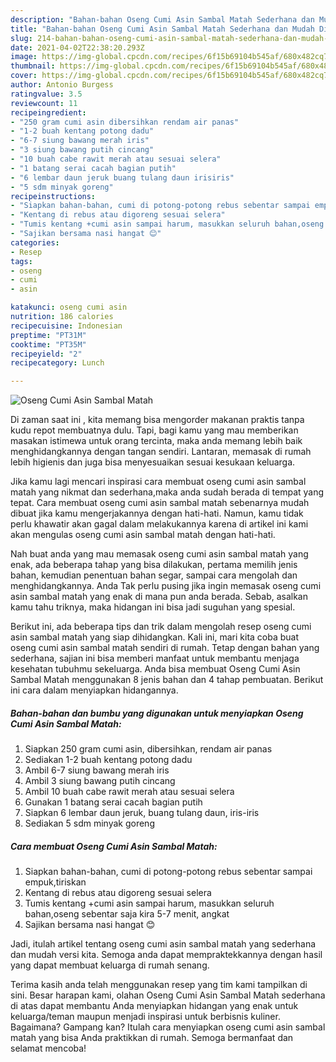 ```yaml
---
description: "Bahan-bahan Oseng Cumi Asin Sambal Matah Sederhana dan Mudah Dibuat"
title: "Bahan-bahan Oseng Cumi Asin Sambal Matah Sederhana dan Mudah Dibuat"
slug: 214-bahan-bahan-oseng-cumi-asin-sambal-matah-sederhana-dan-mudah-dibuat
date: 2021-04-02T22:38:20.293Z
image: https://img-global.cpcdn.com/recipes/6f15b69104b545af/680x482cq70/oseng-cumi-asin-sambal-matah-foto-resep-utama.jpg
thumbnail: https://img-global.cpcdn.com/recipes/6f15b69104b545af/680x482cq70/oseng-cumi-asin-sambal-matah-foto-resep-utama.jpg
cover: https://img-global.cpcdn.com/recipes/6f15b69104b545af/680x482cq70/oseng-cumi-asin-sambal-matah-foto-resep-utama.jpg
author: Antonio Burgess
ratingvalue: 3.5
reviewcount: 11
recipeingredient:
- "250 gram cumi asin dibersihkan rendam air panas"
- "1-2 buah kentang potong dadu"
- "6-7 siung bawang merah iris"
- "3 siung bawang putih cincang"
- "10 buah cabe rawit merah atau sesuai selera"
- "1 batang serai cacah bagian putih"
- "6 lembar daun jeruk buang tulang daun irisiris"
- "5 sdm minyak goreng"
recipeinstructions:
- "Siapkan bahan-bahan, cumi di potong-potong rebus sebentar sampai empuk,tiriskan"
- "Kentang di rebus atau digoreng sesuai selera"
- "Tumis kentang +cumi asin sampai harum, masukkan seluruh bahan,oseng sebentar saja kira 5-7 menit, angkat"
- "Sajikan bersama nasi hangat 😊"
categories:
- Resep
tags:
- oseng
- cumi
- asin

katakunci: oseng cumi asin 
nutrition: 186 calories
recipecuisine: Indonesian
preptime: "PT31M"
cooktime: "PT35M"
recipeyield: "2"
recipecategory: Lunch

---
```



![Oseng Cumi Asin Sambal Matah](https://img-global.cpcdn.com/recipes/6f15b69104b545af/680x482cq70/oseng-cumi-asin-sambal-matah-foto-resep-utama.jpg)

Di zaman  saat ini , kita memang bisa mengorder makanan praktis tanpa kudu repot membuatnya dulu. Tapi, bagi kamu yang mau memberikan masakan istimewa untuk orang tercinta, maka anda memang lebih baik menghidangkannya dengan tangan sendiri. Lantaran, memasak di rumah lebih higienis dan juga bisa menyesuaikan sesuai kesukaan keluarga.

Jika kamu lagi mencari inspirasi cara membuat oseng cumi asin sambal matah yang nikmat dan sederhana,maka anda sudah berada di tempat yang tepat. Cara membuat oseng cumi asin sambal matah  sebenarnya mudah dibuat jika kamu mengerjakannya dengan hati-hati. Namun, kamu tidak perlu khawatir akan gagal dalam melakukannya 
karena di artikel ini kami akan mengulas oseng cumi asin sambal matah dengan hati-hati.  



Nah buat anda yang mau memasak oseng cumi asin sambal matah yang enak, ada beberapa tahap yang bisa dilakukan, pertama memilih jenis bahan, kemudian penentuan bahan segar, sampai cara mengolah dan menghidangkannya. Anda Tak perlu pusing jika ingin memasak oseng cumi asin sambal matah yang enak di mana pun anda berada. Sebab, asalkan kamu  tahu triknya, maka hidangan ini bisa jadi suguhan yang spesial.

Berikut ini, ada beberapa tips dan trik dalam mengolah resep oseng cumi asin sambal matah yang siap dihidangkan. Kali ini, mari kita coba buat oseng cumi asin sambal matah sendiri di rumah. Tetap dengan bahan yang sederhana, sajian ini bisa memberi manfaat untuk membantu menjaga kesehatan tubuhmu sekeluarga. Anda bisa membuat Oseng Cumi Asin Sambal Matah menggunakan 8 jenis bahan dan 4 tahap pembuatan. Berikut ini cara dalam menyiapkan hidangannya.

<!--inarticleads1-->

##### Bahan-bahan dan bumbu yang digunakan untuk menyiapkan Oseng Cumi Asin Sambal Matah:

1. Siapkan 250 gram cumi asin, dibersihkan, rendam air panas
1. Sediakan 1-2 buah kentang potong dadu
1. Ambil 6-7 siung bawang merah iris
1. Ambil 3 siung bawang putih cincang
1. Ambil 10 buah cabe rawit merah atau sesuai selera
1. Gunakan 1 batang serai cacah bagian putih
1. Siapkan 6 lembar daun jeruk, buang tulang daun, iris-iris
1. Sediakan 5 sdm minyak goreng




<!--inarticleads2-->

##### Cara membuat Oseng Cumi Asin Sambal Matah:

1. Siapkan bahan-bahan, cumi di potong-potong rebus sebentar sampai empuk,tiriskan
1. Kentang di rebus atau digoreng sesuai selera
1. Tumis kentang +cumi asin sampai harum, masukkan seluruh bahan,oseng sebentar saja kira 5-7 menit, angkat
1. Sajikan bersama nasi hangat 😊




Jadi, itulah artikel tentang  oseng cumi asin sambal matah  yang sederhana dan mudah versi kita. Semoga anda dapat mempraktekkannya dengan hasil yang dapat membuat keluarga di rumah senang. 

Terima kasih anda telah menggunakan resep yang tim kami tampilkan di sini. Besar harapan kami, olahan  Oseng Cumi Asin Sambal Matah sederhana di atas dapat membantu Anda menyiapkan hidangan yang enak untuk keluarga/teman maupun menjadi inspirasi untuk berbisnis kuliner. Bagaimana? Gampang kan? Itulah cara menyiapkan oseng cumi asin sambal matah yang bisa Anda praktikkan di rumah. Semoga bermanfaat dan selamat mencoba!

